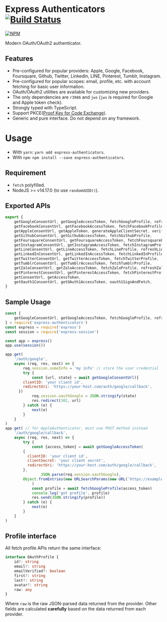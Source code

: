 # Express Authenticators [![Build Status](https://travis-ci.org/tranvansang/express-authenticators.svg?branch=master)](https://travis-ci.org/tranvansang/express-authenticators)

[![NPM](https://nodei.co/npm/express-authenticators.png)](https://nodei.co/npm/express-authenticators/)

Modern OAuth/OAuth2 authenticator.

## Features

- Pre-configured for popular providers: Apple, Google, Facebook, Foursquare, Github, Twitter, LinkedIn, LINE, Pinterest, Tumblr, Instagram.
- Pre-configured for popular scopes: email, profile, etc. with account fetching for basic user information.
- OAuth/OAuth2 utilities are available for customizing new providers.
- The only dependencies are `r3986` and `jws` (`jws` is required for Google and Apple token check).
- Strongly typed with TypeScript.
- Support PKCE([Proof Key for Code Exchange](https://oauth.net/2/pkce/)).
- Generic and pure interface. Do not depend on any framework.

# Usage

- With `yarn`: `yarn add express-authenticators`.
- With `npm`: `npm install --save express-authenticators`.

## Requirement
- `fetch` polyfilled.
- NodeJS >= v14.17.0 (to use `randomUUID()`).

## Exported APIs

```typescript
export {
	getGoogleConsentUrl, getGoogleAccessToken, fetchGoogleProfile, refreshGoogleAccessToken, verifyGoogleIdToken,
	getFacebookConsentUrl, getFacebookAccessToken, fetchFacebookProfile,
	getAppleConsentUrl, getAppleToken, generateAppleClientSecret, verifyAppleIdToken, revokeAppleToken,
	getGithubConsentUrl, getGithubAccessToken, fetchGithubProfile,
	getFoursquareConsentUrl, getFoursquareAccessToken, fetchFoursquareProfile,
	getInstagramConsentUrl, getInstagramAccessToken, fetchInstagramProfile,
	getLineConsentUrl, getLineAccessToken, fetchLineProfile, refreshLineAccessToken,
	getLinkedInConsentUrl, getLinkedInAccessToken, fetchLinkedInProfile,
	getTwitterConsentUrl, getTwitterAccessToken, fetchTwitterProfile,
	getTumblrConsentUrl, getTumblrAccessToken, fetchTumblrProfile,
	getZaloConsentUrl, getZaloAccessToken, fetchZaloProfile, refreshZaloAccessToken,
	getPinterestConsentUrl, getPinterestAccessToken, fetchPinterestProfile,
	getConsentUrl, getAccessToken,
	getOauth1ConsentUrl, getOAuth1AccessToken, oauth1SignAndFetch,
}
```

## Sample Usage

```javascript
const {
	getGoogleConsentUrl, getGoogleAccessToken, fetchGoogleProfile, refreshGoogleAccessToken, verifyGoogleIdToken,
} = require('express-authenticators')
const express = require('express')
const session = require('express-session')

const app = express()
app.use(session())

app.get(
	'/auth/google',
	async (req, res, next) => {
		req.session.someInfo = 'my info' // store the user credential
		try {
			const {url, state} = await getGoogleConsentUrl({
        clientID: 'your client id',
        redirectUri: 'https://your-host.com/auth/google/callback',
      })
			req.session.oauthGoogle = JSON.stringify(state)
			res.redirect(302, url)
		} catch (e) {
			next(e)
		}
	}
)
app.get( // for AppleAuthenticator, must use POST method instead
	'/auth/google/callback',
	async (req, res, next) => {
		try {
			const {access_token} = await getGoogleAccessToken(
        {
          clientID: 'your client id',
          clientSecret: 'your client secret',
          redirectUri: 'https://your-host.com/auth/google/callback',
        },
				JSON.parse(req.session.oauthGoogle),
        Object.fromEntries(new URLSearchParams(new URL(`https://example.com${req.url}`).search)) // for AppleAuthenticator, use req.body instead
			)
			const profile = await fetchGoogleProfile(access_token)
			console.log('got profile', profile)
			res.send(JSON.stringify(profile))
		} catch (e) {
			next(e)
		}
	}
)
```

## Profile interface

All fetch profile APIs return the same interface:

```typescript
interface OAuthProfile {
	id?: string
	email?: string
	emailVerified?: boolean
	first?: string
	last?: string
	avatar?: string
	raw: any
}
```

Where `raw` is the raw JSON-parsed data returned from the provider.
Other fields are calculated **carefully** based on the data returned from each provider.
